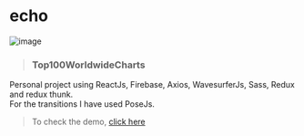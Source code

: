 # echo

![image](https://i.imgur.com/jvzuJ89.png)


> ### Top100WorldwideCharts
Personal project using ReactJs, Firebase, Axios, WavesurferJs, Sass, Redux and redux thunk. \
For the transitions I have used PoseJs. 
> To check the demo, [click here](http://bit.ly/echo-appk19 "Explore echo")

